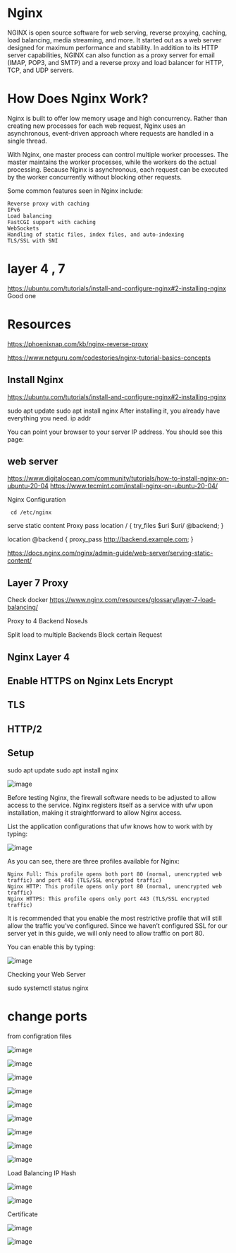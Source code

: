 # Nginx
NGINX is open source software for web serving, reverse proxying, caching, load balancing, media streaming, and more. It started out as a web server designed for maximum performance and stability. In addition to its HTTP server capabilities, NGINX can also function as a proxy server for email (IMAP, POP3, and SMTP) and a reverse proxy and load balancer for HTTP, TCP, and UDP servers.







# How Does Nginx Work?

Nginx is built to offer low memory usage and high concurrency. Rather than creating new processes for each web request, Nginx uses an asynchronous, event-driven approach where requests are handled in a single thread.

With Nginx, one master process can control multiple worker processes. The master maintains the worker processes, while the workers do the actual processing. Because Nginx is asynchronous, each request can be executed by the worker concurrently without blocking other requests.

Some common features seen in Nginx include:

    Reverse proxy with caching
    IPv6
    Load balancing
    FastCGI support with caching
    WebSockets
    Handling of static files, index files, and auto-indexing
    TLS/SSL with SNI



# layer 4 , 7




https://ubuntu.com/tutorials/install-and-configure-nginx#2-installing-nginx  Good one



# Resources
https://phoenixnap.com/kb/nginx-reverse-proxy


https://www.netguru.com/codestories/nginx-tutorial-basics-concepts




## Install Nginx
https://ubuntu.com/tutorials/install-and-configure-nginx#2-installing-nginx

sudo apt update
sudo apt install nginx
After installing it, you already have everything you need.
      ip addr

You can point your browser to your server IP address. You should see this page:









## web server 
https://www.digitalocean.com/community/tutorials/how-to-install-nginx-on-ubuntu-20-04 
https://www.tecmint.com/install-nginx-on-ubuntu-20-04/


Nginx Configuration

     cd /etc/nginx


serve static content
 Proxy pass 
location / {
    try_files $uri $uri/ @backend;
}

location @backend {
    proxy_pass http://backend.example.com;
}


https://docs.nginx.com/nginx/admin-guide/web-server/serving-static-content/

## Layer 7 Proxy 
Check docker 
https://www.nginx.com/resources/glossary/layer-7-load-balancing/



Proxy to 4 Backend NoseJs



 
Split load to multiple Backends 
Block certain Request
## Nginx Layer 4 
## Enable HTTPS on Nginx Lets Encrypt
## TLS 
## HTTP/2



## Setup 

sudo apt update
sudo apt install nginx


![image](https://user-images.githubusercontent.com/46167070/117722546-7befc080-b1e1-11eb-8968-7781108c0f28.png)

Before testing Nginx, the firewall software needs to be adjusted to allow access to the service. Nginx registers itself as a service with ufw upon installation, making it straightforward to allow Nginx access.

List the application configurations that ufw knows how to work with by typing:


![image](https://user-images.githubusercontent.com/46167070/117723121-47c8cf80-b1e2-11eb-81de-94a5a61a645e.png)


As you can see, there are three profiles available for Nginx:

    Nginx Full: This profile opens both port 80 (normal, unencrypted web traffic) and port 443 (TLS/SSL encrypted traffic)
    Nginx HTTP: This profile opens only port 80 (normal, unencrypted web traffic)
    Nginx HTTPS: This profile opens only port 443 (TLS/SSL encrypted traffic)

It is recommended that you enable the most restrictive profile that will still allow the traffic you’ve configured. Since we haven’t configured SSL for our server yet in this guide, we will only need to allow traffic on port 80.

You can enable this by typing:


![image](https://user-images.githubusercontent.com/46167070/117724668-5fa15300-b1e4-11eb-95f2-64eb221b723d.png)



Checking your Web Server


sudo systemctl status nginx

# change ports 
from configration files

![image](https://user-images.githubusercontent.com/46167070/117734174-34723000-b1f3-11eb-832c-ab5d0526bf2a.png)



![image](https://user-images.githubusercontent.com/46167070/117734407-af3b4b00-b1f3-11eb-85bb-df66b290ddfe.png)




![image](https://user-images.githubusercontent.com/46167070/117737574-6c30a600-b1fa-11eb-9a7f-6359924db424.png)


![image](https://user-images.githubusercontent.com/46167070/117737701-b1ed6e80-b1fa-11eb-9134-13626cfd301e.png)


![image](https://user-images.githubusercontent.com/46167070/117737735-c7fb2f00-b1fa-11eb-9ce3-e878ad5a4c00.png)


![image](https://user-images.githubusercontent.com/46167070/117737872-0f81bb00-b1fb-11eb-8f68-cca21df04cd2.png)





![image](https://user-images.githubusercontent.com/46167070/117737907-22948b00-b1fb-11eb-933a-6d19bd683ea9.png)



![image](https://user-images.githubusercontent.com/46167070/117737957-350ec480-b1fb-11eb-9f9a-13380644ea0f.png)








![image](https://user-images.githubusercontent.com/46167070/117738014-58d20a80-b1fb-11eb-8837-c72e763d4fac.png)




Load Balancing IP Hash





![image](https://user-images.githubusercontent.com/46167070/117774619-0237f100-b23a-11eb-9299-a4cc04abe173.png)

![image](https://user-images.githubusercontent.com/46167070/117774839-2d224500-b23a-11eb-9c35-0f02b40eec21.png)


Certificate

![image](https://user-images.githubusercontent.com/46167070/117781932-71651380-b241-11eb-8ecf-69a4a28fdc74.png)






![image](https://user-images.githubusercontent.com/46167070/117784053-6d39f580-b243-11eb-9667-8ecadbeb67a5.png)






